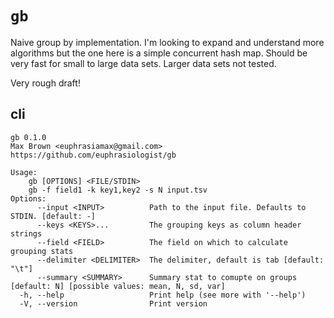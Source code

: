 # `gb`

Naive group by implementation. I'm looking to expand and understand more algorithms but the one here is a simple concurrent hash map. Should be very fast for small to large data sets. Larger data sets not tested.

Very rough draft!

## cli

```
gb 0.1.0
Max Brown <euphrasiamax@gmail.com>
https://github.com/euphrasiologist/gb

Usage:
    gb [OPTIONS] <FILE/STDIN>
    gb -f field1 -k key1,key2 -s N input.tsv
Options:
      --input <INPUT>          Path to the input file. Defaults to STDIN. [default: -]
      --keys <KEYS>...         The grouping keys as column header strings
      --field <FIELD>          The field on which to calculate grouping stats
      --delimiter <DELIMITER>  The delimiter, default is tab [default: "\t"]
      --summary <SUMMARY>      Summary stat to comupte on groups [default: N] [possible values: mean, N, sd, var]
  -h, --help                   Print help (see more with '--help')
  -V, --version                Print version
```
